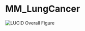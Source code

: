 # MM_LungCancer

![LUCID Overall Figure](https://github.com/YuxingLu613/MM_LungCancer/blob/main/Overall.png?raw=true)
